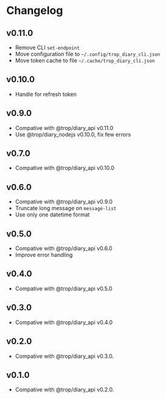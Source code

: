 # Changelog

## v0.11.0

* Remove CLI `set-endpoint`
* Move configuration file to `~/.config/trop_diary_cli.json`
* Move token cache to file `~/.cache/trop_diary_cli.json`

## v0.10.0

* Handle for refresh token

## v0.9.0

* Compative with @trop/diary_api v0.11.0
* Use @trop/diary_nodejs v0.10.0, fix few errors

## v0.7.0

* Compative with @trop/diary_api v0.10.0

## v0.6.0

* Compative with @trop/diary_api v0.9.0
* Truncate long message on `message-list`
* Use only one datetime format

## v0.5.0

* Compative with @trop/diary_api v0.6.0
* Improve error handling

## v0.4.0

* Compative with @trop/diary_api v0.5.0

## v0.3.0

* Compative with @trop/diary_api v0.4.0

## v0.2.0

* Compative with @trop/diary_api v0.3.0.

## v0.1.0

* Compative with @trop/diary_api v0.2.0.
